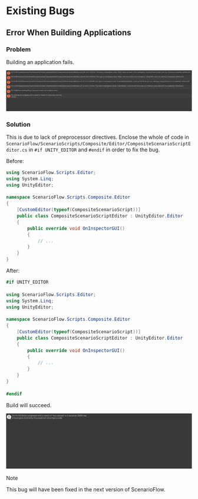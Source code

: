 # Existing Bugs

## Error When Building Applications

### Problem

Building an application fails.

![](./Images/Bugs/BuildFailed.png)

### Solution

This is due to lack of preprocessor directives. Enclose the whole of code in `ScenarioFlow/ScenarioScripts/Composite/Editor/CompositeScenarioScriptEditor.cs` in `#if UNITY_EDITOR` and `#endif` in order to fix the bug.

Before:

```cs
using ScenarioFlow.Scripts.Editor;
using System.Linq;
using UnityEditor;

namespace ScenarioFlow.Scripts.Composite.Editor
{
	[CustomEditor(typeof(CompositeScenarioScript))]
    public class CompositeScenarioScriptEditor : UnityEditor.Editor
    {
		public override void OnInspectorGUI()
		{
            // ...
		}
	}
}
```

After:

```cs
#if UNITY_EDITOR

using ScenarioFlow.Scripts.Editor;
using System.Linq;
using UnityEditor;

namespace ScenarioFlow.Scripts.Composite.Editor
{
	[CustomEditor(typeof(CompositeScenarioScript))]
    public class CompositeScenarioScriptEditor : UnityEditor.Editor
    {
		public override void OnInspectorGUI()
		{
            // ...
		}
	}
}

#endif
```

Build will succeed.

![](./Images/Bugs/BuildSucceeded.png)

> [!NOTE]
> This bug will have been fixed in the next version of ScenarioFlow. 